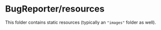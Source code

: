 # BugReporter/resources

This folder contains static resources (typically an `"images"` folder as well).
